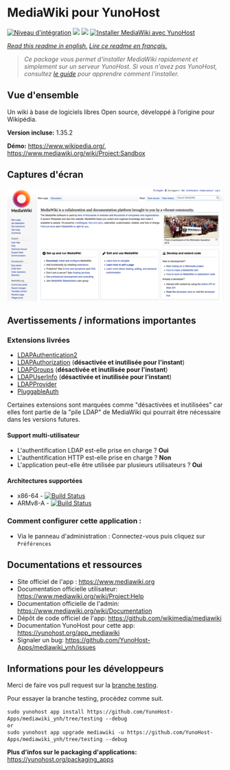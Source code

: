# MediaWiki pour YunoHost

[![Niveau d'intégration](https://dash.yunohost.org/integration/mediawiki.svg)](https://dash.yunohost.org/appci/app/mediawiki) ![](https://ci-apps.yunohost.org/ci/badges/mediawiki.status.svg) ![](https://ci-apps.yunohost.org/ci/badges/mediawiki.maintain.svg)
[![Installer MediaWiki avec YunoHost](https://install-app.yunohost.org/install-with-yunohost.svg)](https://install-app.yunohost.org/?app=mediawiki)

*[Read this readme in english.](./README.md)*
*[Lire ce readme en français.](./README_fr.md)*

> *Ce package vous permet d'installer MediaWiki rapidement et simplement sur un serveur YunoHost.
Si vous n'avez pas YunoHost, consultez [le guide](https://yunohost.org/#/install) pour apprendre comment l'installer.*

## Vue d'ensemble

Un wiki à base de logiciels libres Open source, développé à l’origine pour Wikipédia.

**Version incluse:** 1.35.2

**Démo:** https://www.wikipedia.org/, https://www.mediawiki.org/wiki/Project:Sandbox

## Captures d'écran

![](./doc/screenshots/screenshot.png)

## Avertissements / informations importantes

### Extensions livrées

* [LDAPAuthentication2](https://www.mediawiki.org/wiki/Extension:LDAPAuthentication2)
* [LDAPAuthorization](https://www.mediawiki.org/wiki/Extension:LDAPAuthorization) (**désactivée et inutilisée pour l'instant**)
* [LDAPGroups](https://www.mediawiki.org/wiki/Extension:LDAPGroups) (**désactivée et inutilisée pour l'instant**)
* [LDAPUserInfo](https://www.mediawiki.org/wiki/Extension:LDAPUserInfo) (**désactivée et inutilisée pour l'instant**)
* [LDAPProvider](https://www.mediawiki.org/wiki/Extension:LDAPProvider)
* [PluggableAuth](https://www.mediawiki.org/wiki/Extension:PluggableAuth)

Certaines extensions sont marquées comme "désactivées et inutilisées" car elles font partie de la "pile LDAP" de MediaWiki qui pourrait être nécessaire dans les versions futures.

#### Support multi-utilisateur

* L'authentification LDAP est-elle prise en charge ? **Oui**
* L'authentification HTTP est-elle prise en charge ? **Non**
* L'application peut-elle être utilisée par plusieurs utilisateurs ? **Oui**


#### Architectures supportées

* x86-64 - [![Build Status](https://ci-apps.yunohost.org/ci/logs/mediawiki.svg)](https://ci-apps.yunohost.org/ci/apps/mediawiki/)
* ARMv8-A - [![Build Status](https://ci-apps-arm.yunohost.org/ci/logs/mediawiki.svg)](https://ci-apps-arm.yunohost.org/ci/apps/mediawiki/)

### Comment configurer cette application :

* Via le panneau d'administration : Connectez-vous puis cliquez sur `Préférences`

## Documentations et ressources

* Site officiel de l'app : https://www.mediawiki.org
* Documentation officielle utilisateur: https://www.mediawiki.org/wiki/Project:Help
* Documentation officielle de l'admin: https://www.mediawiki.org/wiki/Documentation
* Dépôt de code officiel de l'app:  https://github.com/wikimedia/mediawiki
* Documentation YunoHost pour cette app: https://yunohost.org/app_mediawiki
* Signaler un bug: https://github.com/YunoHost-Apps/mediawiki_ynh/issues

## Informations pour les développeurs

Merci de faire vos pull request sur la [branche testing](https://github.com/YunoHost-Apps/mediawiki_ynh/tree/testing).

Pour essayer la branche testing, procédez comme suit.
```
sudo yunohost app install https://github.com/YunoHost-Apps/mediawiki_ynh/tree/testing --debug
or
sudo yunohost app upgrade mediawiki -u https://github.com/YunoHost-Apps/mediawiki_ynh/tree/testing --debug
```

**Plus d'infos sur le packaging d'applications:** https://yunohost.org/packaging_apps